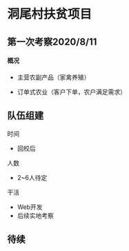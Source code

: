 # 洞尾村扶贫项目

## 第一次考察2020/8/11

#### 概况

- 主营农副产品（家禽养殖）

- 订单式农业（客户下单，农户满足需求）

## 队伍组建

时间

- 回校后

人数

- 2~6人待定

干活

- Web开发
- 后续实地考察

## 待续

